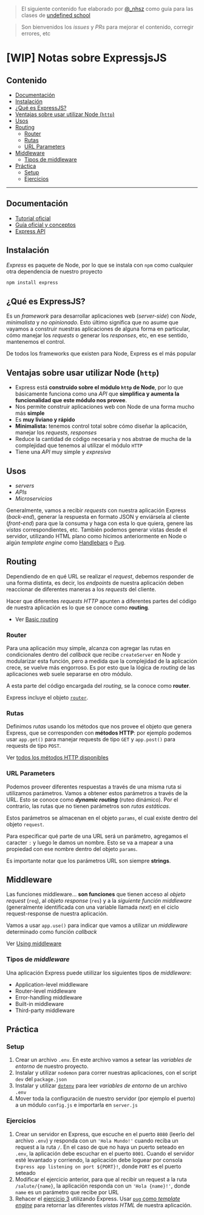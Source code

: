 > El siguiente contenido fue elaborado por [@_nhsz](https://twitter.com/_nhsz) como guía para las clases de [undefined school](https://twitter.com/undefinedSchool)

> Son bienvenidos los _issues_ y _PRs_ para mejorar el contenido, corregir errores, etc

# [WIP] Notas sobre ExpressjsJS

## Contenido

- [Documentación](#documentación)
- [Instalación](#instalación)
- [¿Qué es ExpressJS?](#qué-es-expressjs)
- [Ventajas sobre usar utilizar Node (`http`)](#ventajas-sobre-usar-utilizar-node-http)
- [Usos](#usos)
- [Routing](#routing)
  - [Router](#router)
  - [Rutas](#rutas)
  - [URL Parameters](#url-parameters)
- [Middleware](#middleware)
  - [Tipos de middleware](#tipos-de-middleware)
- [Práctica](#práctica)
  - [Setup](#setup)
  - [Ejercicios](#ejercicios)

---

## Documentación

- [Tutorial oficial](https://expressjs.com/en/starter/installing.html)
- [Guía oficial y conceptos](https://expressjs.com/en/guide/routing.html)
- [Express API](https://expressjs.com/en/5x/api.html)

## Instalación   

_Express_ es paquete de Node, por lo que se instala con `npm` como cualquier otra dependencia de nuestro proyecto

```js
npm install express
```

## ¿Qué es ExpressJS?

Es un _framework_ para desarrollar aplicaciones web (_server-side_) con _Node_, _minimalista_ y _no opinionado_. Esto último significa que no asume que vayamos a construir nuestras aplicaciones de alguna forma en particular, cómo manejar los _requests_ o generar los _responses_, etc, en ese sentido, mantenemos el control.

De todos los frameworks que existen para Node, Express es el más popular

## Ventajas sobre usar utilizar Node (`http`)

- Express está **construido sobre el módulo `http` de Node**, por lo que básicamente funciona como una _API_ que **simplifica y aumenta la funcionalidad que este módulo nos provee**.
- Nos permite construir aplicaciones web con Node de una forma mucho más **simple**
- Es **muy liviano y rápido**
- **Minimalista:** tenemos control total sobre cómo diseñar la aplicación, manejar los _requests_, _responses_
- Reduce la cantidad de código necesaria y nos abstrae de mucha de la complejidad que tenemos al utilizar el módulo `HTTP`
- Tiene una _API_ muy simple y _expresiva_

## Usos

- _servers_
- _APIs_
- _Microservicios_

Generalmente, vamos a recibir _requests_ con nuestra aplicación Express (_back-end_), generar la respuesta en formato JSON y enviársela al cliente (_front-end_) para que la consuma y haga con esta lo que quiera, genere las _vistas_ correspondientes, etc. También podemos generar vistas desde el servidor, utilizando HTML plano como hicimos anteriormente en Node o algún _template engine_ como [Handlebars](https://handlebarsjs.com/) o [Pug](https://pugjs.org/). 

## Routing

Dependiendo de en qué URL se realizar el _request_, debemos responder de una forma distinta, es decir, los _endpoints_ de nuestra aplicación deben reaccionar de diferentes maneras a los _requests_ del cliente.

Hacer que diferentes _requests HTTP_ apunten a diferentes partes del código de nuestra aplicación es lo que se conoce como **routing**. 

- Ver [Basic routing](https://expressjs.com/en/starter/basic-routing.html)

### Router

Para una aplicación muy simple, alcanza con agregar las rutas en condicionales dentro del _callback_ que recibe `createServer` en Node y modularizar esta función, pero a medida que la complejidad de la aplicación crece, se vuelve más engorroso. Es por esto que la lógica de _routing_ de las aplicaciones web suele separarse en otro módulo.

A esta parte del código encargada del _routing_, se la conoce como **router**.

Express incluye el objeto [`router`](http://expressjs.com/en/4x/api.html#router).

### Rutas

Definimos _rutas_ usando los métodos que nos provee el objeto que genera Express, que se corresponden con **métodos HTTP**: por ejemplo podemos usar `app.get()` para manejar requests de tipo `GET` y `app.post()` para requests de tipo `POST`. 

Ver [todos los métodos HTTP disponibles](https://expressjs.com/en/4x/api.html#app.METHOD)

### URL Parameters

Podemos proveer diferentes respuestas a través de una misma ruta si utilizamos parámetros. Vamos a obtener estos parámetros a través de la URL. Esto se conoce como **_dynamic routing_** (ruteo dinámico). Por el contrario, las rutas que no tienen parámetros son _rutas estáticas_.

Estos parámetros se almacenan en el objeto `params`, el cual existe dentro del objeto `request`.

Para especificar qué parte de una URL será un parámetro, agregamos el caracter `:` y luego le damos un nombre. Esto se va a mapear a una propiedad con ese nombre dentro del objeto `params`. 

Es importante notar que los parámetros URL son siempre **strings**.

## Middleware

Las funciones middleware... **son funciones** que tienen acceso al _objeto request_ (`req`), al _objeto response_ (`res`) y a la _siguiente función middleware_ (generalmente identificada con una variable llamada _next_) en el ciclo request-response de nuestra aplicación.

Vamos a usar `app.use()` para indicar que vamos a utilizar un _middleware_ determinado como función _callback_

Ver [Using middleware](https://expressjs.com/en/guide/using-middleware.html)

### Tipos de _middleware_

Una aplicación Express puede utiilizar los siguientes tipos de _middleware_:

- Application-level middleware
- Router-level middleware
- Error-handling middleware
- Built-in middleware
- Third-party middleware

## Práctica

### Setup

1. Crear un archivo `.env`. En este archivo vamos a setear las _variables de entorno_ de nuestro proyecto. 
2. Instalar y utilizar `nodemon` para correr nuestras aplicaciones, con el script `dev` del `package.json`
3. Instalar y utilizar [`dotenv`](https://www.npmjs.com/package/dotenv) para leer _variables de entorno_ de un archivo `.env`
4. Mover toda la configuración de nuestro servidor (por ejemplo el puerto) a un módulo `config.js` e importarla en `server.js`

### Ejercicios

1. Crear un servidor en Express, que escuche en el puerto `8080` (leerlo del archivo `.env`) y responda con un `'Hola Mundo!'` cuando reciba un request a la ruta `/`. En el caso de que no haya un puerto seteado en `.env`, la aplicación debe escuchar en el puerto `8001`. Cuando el servidor esté levantado y corriendo, la aplicación debe loguear por consola `Express app listening on port ${PORT}!`, donde `PORT` es el puerto seteado
2. Modificar el ejercicio anterior, para que al recibir un request a la ruta `/salute/{name}`, la aplicación responda con un `'Hola {name}!'`, donde `name` es un parámetro que recibe por URL 
3. Rehacer el [ejercicio 3](https://github.com/undefinedschool/notes-nodejs#ejercicios-1) utilizando Express. Usar [`pug` como _template engine_](http://expressjs.com/en/guide/using-template-engines.html) para retornar las diferentes _vistas HTML_ de nuestra aplicación.
